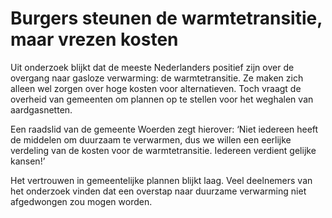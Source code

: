 # Burgers steunen de warmtetransitie, maar vrezen kosten

Uit onderzoek blijkt dat de meeste Nederlanders positief zijn over de overgang naar gasloze verwarming: de warmtetransitie. Ze maken zich alleen wel zorgen over hoge kosten voor alternatieven. Toch vraagt de overheid van gemeenten om plannen op te stellen voor het weghalen van aardgasnetten.

Een raadslid van de gemeente Woerden zegt hierover: ‘Niet iedereen heeft de middelen om duurzaam te verwarmen, dus we willen een eerlijke verdeling van de kosten voor de warmtetransitie. Iedereen verdient gelijke kansen!’

Het vertrouwen in gemeentelijke plannen blijkt laag. Veel deelnemers van het onderzoek vinden dat een overstap naar duurzame verwarming niet afgedwongen zou mogen worden.
